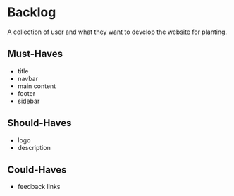 # Backlog

A collection of user and what they want to develop the website for planting.

## Must-Haves

- title
- navbar
- main content
- footer
- sidebar

## Should-Haves

- logo
- description

## Could-Haves

- feedback links

